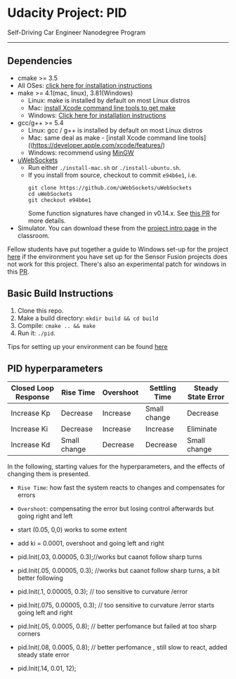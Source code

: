 # Udacity Project: PID
Self-Driving Car Engineer Nanodegree Program

---

## Dependencies

* cmake >= 3.5
 * All OSes: [click here for installation instructions](https://cmake.org/install/)
* make >= 4.1(mac, linux), 3.81(Windows)
  * Linux: make is installed by default on most Linux distros
  * Mac: [install Xcode command line tools to get make](https://developer.apple.com/xcode/features/)
  * Windows: [Click here for installation instructions](http://gnuwin32.sourceforge.net/packages/make.htm)
* gcc/g++ >= 5.4
  * Linux: gcc / g++ is installed by default on most Linux distros
  * Mac: same deal as make - [install Xcode command line tools]((https://developer.apple.com/xcode/features/)
  * Windows: recommend using [MinGW](http://www.mingw.org/)
* [uWebSockets](https://github.com/uWebSockets/uWebSockets)
  * Run either `./install-mac.sh` or `./install-ubuntu.sh`.
  * If you install from source, checkout to commit `e94b6e1`, i.e.
    ```
    git clone https://github.com/uWebSockets/uWebSockets 
    cd uWebSockets
    git checkout e94b6e1
    ```
    Some function signatures have changed in v0.14.x. See [this PR](https://github.com/udacity/CarND-MPC-Project/pull/3) for more details.
* Simulator. You can download these from the [project intro page](https://github.com/udacity/self-driving-car-sim/releases) in the classroom.

Fellow students have put together a guide to Windows set-up for the project [here](https://s3-us-west-1.amazonaws.com/udacity-selfdrivingcar/files/Kidnapped_Vehicle_Windows_Setup.pdf) if the environment you have set up for the Sensor Fusion projects does not work for this project. There's also an experimental patch for windows in this [PR](https://github.com/udacity/CarND-PID-Control-Project/pull/3).

## Basic Build Instructions

1. Clone this repo.
2. Make a build directory: `mkdir build && cd build`
3. Compile: `cmake .. && make`
4. Run it: `./pid`. 

Tips for setting up your environment can be found [here](https://classroom.udacity.com/nanodegrees/nd013/parts/40f38239-66b6-46ec-ae68-03afd8a601c8/modules/0949fca6-b379-42af-a919-ee50aa304e6a/lessons/f758c44c-5e40-4e01-93b5-1a82aa4e044f/concepts/23d376c7-0195-4276-bdf0-e02f1f3c665d)

## PID hyperparameters

|Closed Loop Response     | Rise Time     | Overshoot | Settling Time | Steady State Error    |
| ----------------------- | ------------- | --------- | ------------- | ----------------------|
|Increase Kp              | Decrease      | Increase  | Small change  | Decrease              |
|Increase Ki              | Decrease      | Increase  | Increase      | Eliminate             | 
|Increase Kd              | Small change  | Decrease  | Decrease      | Small change          |

In the following, starting values for the hyperparameters, and the effects of changing them is presented.
* `Rise Time`: how fast the system reacts to changes and compensates for errors
* `Overshoot`: compensating the error but losing control afterwards but going right and left 

 * start (0.05, 0,0) works to some extent
 * add ki = 0.0001, overshoot and going left and right
 * pid.Init(.03, 0.00005, 0.3);//works but caanot follow sharp turns
 * pid.Init(.05, 0.00005, 0.3);  //works but caanot follow sharp turns, a bit better following
 * pid.Init(.1, 0.00005, 0.3);   // too sensitive to curvature /error
 * pid.Init(.075, 0.00005, 0.3); // too sensitive to curvature /error starts going left and right
 * pid.Init(.05, 0.0005, 0.8);   // better perfomance but failed at too sharp corners
 * pid.Init(.08, 0.0005, 0.8);   // better perfomance , still slow to react, added steady state error
 * pid.Init(.14, 0.01, 12);
    

